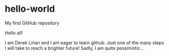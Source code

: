 # hello-world
My first GitHub repository


Hello all!

I am Derek Liñan and I am eager to learn github. Just one of the many
steps I will take to reach a brighter future! Sadly, I am quite 
pessimistic...
